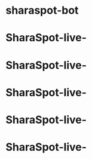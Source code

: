 # sharaspot-bot
# SharaSpot-live-
# SharaSpot-live-
# SharaSpot-live-
# SharaSpot-live-
# SharaSpot-live-
